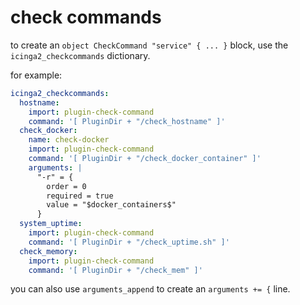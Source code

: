 # check commands

to create an `object CheckCommand "service" { ... }` block, use the `icinga2_checkcommands` dictionary.

for example:

```yaml
icinga2_checkcommands:
  hostname:
    import: plugin-check-command
    command: '[ PluginDir + "/check_hostname" ]'
  check_docker:
    name: check-docker
    import: plugin-check-command
    command: '[ PluginDir + "/check_docker_container" ]'
    arguments: |
      "-r" = {
        order = 0
        required = true
        value = "$docker_containers$"
      }
  system_uptime:
    import: plugin-check-command
    command: '[ PluginDir + "/check_uptime.sh" ]'
  check_memory:
    import: plugin-check-command
    command: '[ PluginDir + "/check_mem" ]'
```

you can also use `arguments_append` to create an `arguments += {` line.
